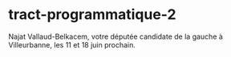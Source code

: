 # tract-programmatique-2
Najat Vallaud-Belkacem, votre députée candidate de la gauche à Villeurbanne, les 11 et 18 juin prochain.

